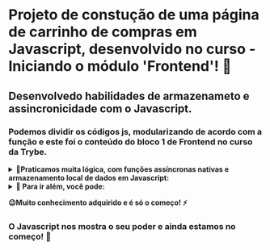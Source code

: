 # Projeto de constução de uma página de carrinho de compras em Javascript, desenvolvido no curso - Iniciando o módulo 'Frontend'! :rocket:

## Desenvolvedo habilidades de armazenameto e assincronicidade com o Javascript.

### Podemos dividir os códigos js, modularizando de acordo com a função e este foi o conteúdo do bloco 1 de Frontend no curso da Trybe. 

<details>
  <summary>
    <b>📌Praticamos muita lógica, com funções assíncronas nativas e armazenamento local de dados em Javascript:</b>
  </summary>
  
  - **1** utilizando funções fetch nativas para requisitar dados de API 
  - **2** tratando o tipo de dados recebidos e extraindo as informações
  - **3** inserindo itens e retirando do carrinho
  - **4** calculando o total 
  - **5** utilizando localstorage para armazenar os dados
  - **obs:** foram realizados alguns testes para garantir a efiácia nas chamadas da API e mais.
</details>

<details>
  <summary>
    <b>📌 Para ir além, você pode:</b>
  </summary>

  - **Inserir os valores dos produtos antes de comprar**
  - **salvar o carrinho em um arquivo**
  - **emitir uma nota que possa ser impressa**
  - **e muito mais**
</details>

<b>😉Muito conhecimento adquirido e é só o começo! :zap:</b>



### O Javascript nos mostra o seu poder e ainda estamos no começo! :rocket: 